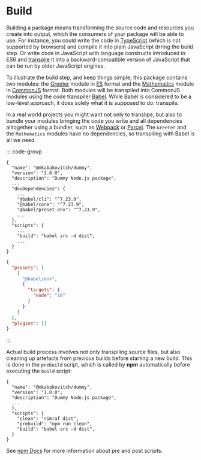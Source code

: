 # Build

Building a package means transforming the source code and resources you create into output, which the consumers of your package will be able to use. For instance, you could write the code in [TypeScript](https://www.typescriptlang.org/) (which is not supported by browsers) and compile it into plain JavaScript drring the build step. Or write code in JavaScript with language constructs introduced in ES6 and [transpile](https://en.wikipedia.org/wiki/Source-to-source_compiler) it into a backward-compatible version of JavaScript that can be run by older JavaScript engines.

To illustrate the build step, and keep things simple, this package contains two modules: the [Greeter](https://github.com/mkabakovitch/dummy-nodejs-package/blob/main/src/greeter.mjs) module in [ES](https://nodejs.org/api/esm.html#modules-ecmascript-modules) format and the [Mathematics](https://github.com/mkabakovitch/dummy-nodejs-package/blob/main/src/mathematics.cjs) module in [CommonJS](https://nodejs.org/api/modules.html#modules-commonjs-modules) format. Both modules will be transpiled into CommonJS modules using the code transpiler [Babel](https://babeljs.io/). While Babel is considered to be a low-level approach, it does solely what it is supposed to do: transpile.

In a real world projects you might want not only to translipe, but also to bundle your modules bringing the code you write and all dependencies alltogether using a bundler, such as [Webpack](https://webpack.js.org/) or [Parcel](https://parceljs.org/). The ```Greeter``` and the ```Mathematics``` modules have no dependencies, so transpiling with Babel is all we need.

::: code-group

```json{8-10,15} [package.json]
{
  "name": "@mkabakovitch/dummy",
  "version": "1.0.0",
  "description": "Dummy Node.js package",
  ...
  "devDependencies": {
    ...
    "@babel/cli": "^7.23.9",
    "@babel/core": "^7.23.9",
    "@babel/preset-env": "^7.23.9",
    ...
  },
  "scripts": {
    ...
    "build": "babel src -d dist",
    ...
  }
}
```

```json [babel.config.json]
{
  "presets": [
    [
      "@babel/env",
      {
        "targets": {
          "node": "18"
        }
      }
    ]
  ],
  "plugins": []
}
```

:::

Actual build process involves not only transpiling source files, but also cleaning up artefacts from previous builds before starting a new build. This is done in the ```prebuild``` script, which is called by __npm__ automatically before executing the ```build``` script:

```json{8-10} [package.json]
{
  "name": "@mkabakovitch/dummy",
  "version": "1.0.0",
  "description": "Dummy Node.js package",
  ... 
  },
  "scripts": {
    "clean": "rimraf dist",
    "prebuild": "npm run clean",
    "build": "babel src -d dist",
  }
}
```

See [npm Docs](https://docs.npmjs.com/cli/v6/using-npm/scripts#pre--post-scripts) for more information about pre and post scripts.
